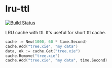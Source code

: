 # lru-ttl

[![Build Status](https://github.com/vicanso/lru-ttl/workflows/Test/badge.svg)](https://github.com/vicanso/lru-ttl/actions)

LRU cache with ttl. It's useful for short ttl cache. 

```go
cache := New(1000, 60 * time.Second)
cache.Add("tree.xie", "my data")
data, ok := cache.Get("tree.xie")
cache.Remove("tree.xie")
cache.Add("tree.xie", "my data", time.Second)
```

